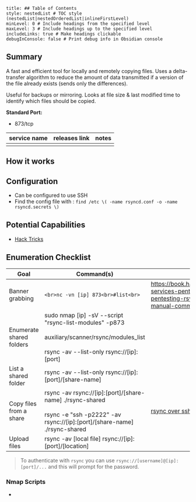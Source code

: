 ```table-of-contents
title: ## Table of Contents
style: nestedList # TOC style (nestedList|nestedOrderedList|inlineFirstLevel)
minLevel: 0 # Include headings from the specified level
maxLevel: 3 # Include headings up to the specified level
includeLinks: true # Make headings clickable
debugInConsole: false # Print debug info in Obsidian console
```

## Summary
A fast and efficient tool for locally and remotely copying files. Uses a delta-transfer algorithm to reduce the amount of data transmitted if a version of the file already exists (sends only the differences).

Useful for backups or mirroring. Looks at file size & last modified time to identify which files should be copied.

**Standard Port:** 
- 873/tcp

| service name | releases link | notes |
| ------------ | ------------- | ----- |
|              |               |       |
## How it works


## Configuration
- Can be configured to use SSH
- Find the config file with : `find /etc \( -name rsyncd.conf -o -name rsyncd.secrets \)`

## Potential Capabilities
- [Hack Tricks](https://book.hacktricks.xyz/network-services-pentesting/873-pentesting-rsync)

## Enumeration Checklist

| Goal                     | Command(s)                                                                                                                                          | Refs                                                                                                         |
| ------------------------ | --------------------------------------------------------------------------------------------------------------------------------------------------- | ------------------------------------------------------------------------------------------------------------ |
| Banner grabbing          | ```<br>nc -vn [ip] 873<br>#list<br>```<br>                                                                                                          | https://book.hacktricks.xyz/network-services-pentesting/873-pentesting-rsync#banner-and-manual-communication |
| Enumerate shared folders | sudo nmap [ip] -sV --script "rsync-list-modules" -p873<br><br>auxiliary/scanner/rsync/modules_list<br><br>rsync -av --list-only rsync://[ip]:[port] |                                                                                                              |
| List a shared folder     | rsync -av --list-only rsync://[ip]:[port]/[share-name]                                                                                              |                                                                                                              |
| Copy files from a share  | rsync -av rsync://[ip]:[port]/[share-name] ./rsync-shared<br><br>rsync -e "ssh -p2222" -av rsync://[ip]:[port]/[share-name] ./rsync-shared          | [rsync over ssh guide](https://phoenixnap.com/kb/how-to-rsync-over-ssh)                                      |
| Upload files             | rsync -av [local file] rsync://[ip]:[port]/[location]                                                                                               |                                                                                                              |
> To authenticate with `rsync` you can use `rsync://[username]@[ip]:[port]/...` and this will prompt for the password.
### Nmap Scripts
- 